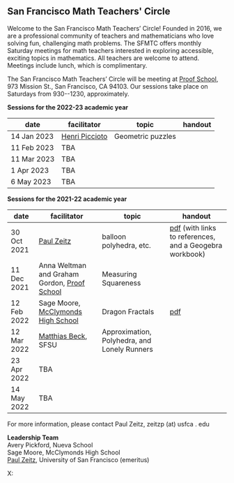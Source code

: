<h2> San Francisco Math Teachers' Circle</h2>

Welcome to the San Francisco Math Teachers’ Circle! Founded in 2016, we are a professional community of teachers and mathematicians who love solving fun, challenging math problems. The SFMTC offers monthly Saturday meetings for math teachers interested in exploring accessible, exciting topics in mathematics. All teachers are welcome to attend. Meetings include lunch, which is complimentary.



The San Francisco Math Teachers’ Circle will be meeting  at 
[Proof School](https://www.proofschool.org), 973 Mission St., San Francisco, CA 94103.  Our sessions take place on Saturdays from 930--1230, approximately. 

**Sessions for the 2022-23 academic year**

| date  | facilitator   | topic   | handout  |   
|---|---|---|---|
| 14 Jan 2023|[Henri Piccioto](https://www.mathed.page)|Geometric puzzles ||
|11 Feb 2023| TBA|||
| 11 Mar 2023|TBA| ||
|1 Apr 2023| TBA|||
|6 May 2023| TBA|||

**Sessions for the 2021-22 academic year**

| date  | facilitator   | topic   | handout  |   
|---|---|---|---|
|30 Oct 2021   | [Paul Zeitz](https://www.usfca.edu/faculty/paul-zeitz)   | balloon polyhedra, etc.    | [pdf](/sfmtc-stuff/SFMTC211030.pdf) (with links to references, and a Geogebra workbook)|   
| 11 Dec 2021   | Anna Weltman and Graham Gordon, [Proof School](https://www.proofschool.org)  | Measuring Squareness   |  |   
|12 Feb 2022 | Sage Moore, [McClymonds High School](https://www.ousd.org/Page/7612)   | Dragon Fractals  |  [pdf](/sfmtc-stuff/SFMTC220212.pdf) |   
|12 Mar 2022|  [Matthias Beck](https://matthbeck.github.io), SFSU | Approximation, Polyhedra, and Lonely Runners |  |
| 23 Apr 2022|TBA| ||
|14 May 2022| TBA|||

For more information, please contact Paul Zeitz, zeitzp (at) usfca . edu

**Leadership Team**  
Avery Pickford, Nueva School  
Sage Moore, McClymonds High School  
[Paul Zeitz](https://www.usfca.edu/faculty/paul-zeitz), University of San Francisco (emeritus)

X: <span id='x-value'></span>

<script src="/assets/js/mouse.js"></script>
